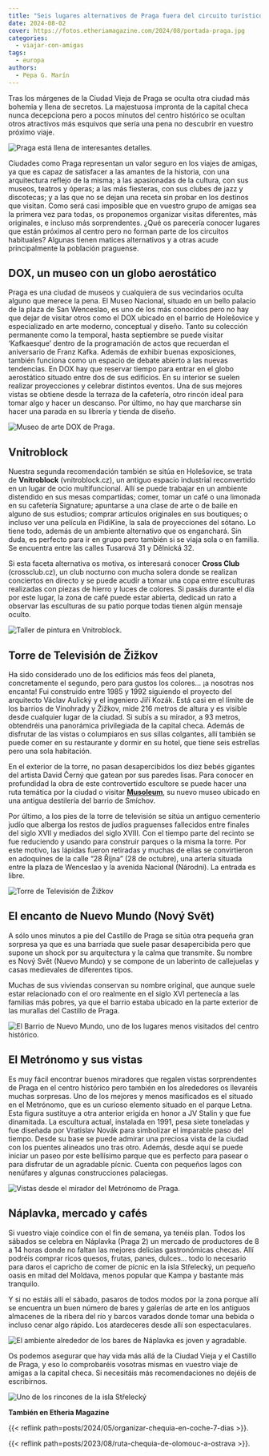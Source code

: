 ```yaml
---
title: "Seis lugares alternativos de Praga fuera del circuito turístico para un viaje con amigas"
date: 2024-08-02
cover: https://fotos.etheriamagazine.com/2024/08/portada-praga.jpg
categories: 
  - viajar-con-amigas
tags: 
  - europa
authors: 
  - Pepa G. Marín
---
```


Tras los márgenes de la Ciudad Vieja de Praga se oculta otra ciudad más bohemia y llena 
de secretos. La majestuosa impronta de la capital checa nunca decepciona pero a pocos 
minutos del centro histórico se ocultan otros atractivos más esquivos que sería una pena 
no descubrir en vuestro próximo viaje. 

![Praga está llena de interesantes  detalles.](https://fotos.etheriamagazine.com/2024/08/portada-praga.jpg "Praga está llena de interesantes detalles.")

Ciudades como Praga representan un valor seguro en los viajes de amigas, ya que es capaz 
de satisfacer a las amantes de la historia, con una arquitectura reflejo de la misma; a 
las apasionadas de la cultura, con sus museos, teatros y óperas; a las más fiesteras, 
con sus clubes de jazz y discotecas; y a las que no se dejan una receta sin probar en 
los destinos que visitan. Como será casi imposible que en vuestro grupo de amigas sea la 
primera vez para todas, os proponemos organizar visitas diferentes, más originales, e 
incluso más sorprendentes. ¿Qué os parecería conocer lugares que están próximos al 
centro pero no forman parte de los circuitos habituales? Algunas tienen matices 
alternativos y a otras acude principalmente la población praguense. 

## DOX, un museo con un globo aerostático

Praga es una ciudad de museos y cualquiera de sus vecindarios oculta alguno que merece 
la pena. El Museo Nacional, situado en un bello palacio de la plaza de San Wenceslao, es 
uno de los más conocidos pero no hay que dejar de visitar otros como el DOX ubicado en 
el barrio de Holešovice y especializado en arte moderno, conceptual y diseño. Tanto su 
colección permanente como la temporal, hasta septiembre se puede visitar ‘Kafkaesque’ 
dentro de la programación de actos que recuerdan el aniversario de Franz Kafka. Además 
de exhibir buenas exposiciones, también funciona como un espacio de debate abierto a las 
nuevas tendencias. En DOX hay que reservar tiempo para entrar en el globo aerostático 
situado entre dos de sus edificios. En su interior se suelen realizar proyecciones y 
celebrar distintos eventos. Una de sus mejores vistas se obtiene desde la terraza de la 
cafetería, otro rincón ideal para tomar algo y hacer un descanso. Por último, no hay que 
marcharse sin hacer una parada en su librería y tienda de diseño. 

![Museo de arte DOX de Praga.](https://fotos.etheriamagazine.com/2024/08/museo-dox-praga.jpg "Museo de arte DOX de Praga. © Pepa G.")

## Vnitroblock

Nuestra segunda recomendación también se sitúa en Holešovice, se trata de 
**Vnitroblock** (vnitroblock.cz), un antiguo espacio industrial reconvertido en un lugar 
de ocio multifuncional. Allí se puede trabajar en un ambiente distendido en sus mesas 
compartidas; comer, tomar un café o una limonada en su cafetería Signature; apuntarse a 
una clase de arte o de baile en alguno de sus estudios; comprar artículos originales en 
sus boutiques; o incluso ver una película en PidiKine, la sala de proyecciones del 
sótano. Lo tiene todo, además de un ambiente alternativo que os enganchará. Sin duda, es 
perfecto para ir en grupo pero también si se viaja sola o en familia. Se encuentra entre 
las calles Tusarová 31 y Dělnická 32. 

Si esta faceta alternativa os motiva, os interesará conocer **Cross Club** 
(crossclub.cz), un club nocturno con mucha solera donde se realizan conciertos en 
directo y se puede acudir a tomar una copa entre esculturas realizadas con piezas de 
hierro y luces de colores. Si pasáis durante el día por este lugar, la zona de café 
puede estar abierta, dedicad un rato a observar las esculturas de su patio porque todas 
tienen algún mensaje oculto. 

![Taller de pintura en Vnitroblock.](https://fotos.etheriamagazine.com/2024/08/Vnitroblock-praga.jpg "Taller de pintura en Vnitroblock. © P.G.")

## Torre de Televisión de Žižkov

Ha sido considerado uno de los edificios más feos del planeta, concretamente el segundo, 
pero para gustos los colores... ¡a nosotras nos encanta! Fui construido entre 1985 y 
1992 siguiendo el proyecto del arquitecto Václav Aulický y el ingeniero Jiří Kozák. Está 
casi en el límite de los barrios de Vinohrady y Žižkov, mide 216 metros de altura y es 
visible desde cualquier lugar de la ciudad. Si subís a su mirador, a 93 metros, 
obtendréis una panorámica privilegiada de la capital checa. Además de disfrutar de las 
vistas o columpiaros en sus sillas colgantes, allí también se puede comer en su 
restaurante y dormir en su hotel, que tiene seis estrellas pero una sola habitación. 

En el exterior de la torre, no pasan desapercibidos los diez bebés gigantes del artista 
David Černý que gatean por sus paredes lisas. Para conocer en profundidad la obra de 
este controvertido escultore se puede hacer una ruta temática por la ciudad o visitar 
**[Musoleum](https://musoleum.cz/es/)**, su nuevo museo ubicado en una antigua 
destilería del barrio de Smíchov. 

Por último, a los pies de la torre de televisión se sitúa un antiguo cementerio judío 
que alberga los restos de judíos praguenses fallecidos entre finales del siglo XVII y 
mediados del siglo XVIII. Con el tiempo parte del recinto se fue reduciendo y usando 
para construir parques o la misma la torre. Por este motivo, las lápidas fueron 
retiradas y muchas de ellas se convirtieron en adoquines de la calle “28 Října” (28 de 
octubre), una artería situada entre la plaza de Wenceslao y la avenida Nacional 
(Národni). La entrada es libre. 

![Torre de Televisión de Žižkov](https://fotos.etheriamagazine.com/2024/08/torre-television-praga.jpg "Torre de Televisión de Žižkov")

## El encanto de Nuevo Mundo (Nový Svět)

A sólo unos minutos a pie del Castillo de Praga se sitúa otra pequeña gran sorpresa ya 
que es una barriada que suele pasar desapercibida pero que supone un shock por su 
arquitectura y la calma que transmite. Su nombre es Nový Svět (Nuevo Mundo) y se compone 
de un laberinto de callejuelas y casas medievales de diferentes tipos. 

Muchas de sus viviendas conservan su nombre original, que aunque suele estar relacionado 
con el oro realmente en el siglo XVI pertenecía a las familias más pobres, ya que el 
barrio estaba ubicado en la parte exterior de las murallas del Castillo de Praga. 

![El Barrio de Nuevo Mundo, uno de los lugares menos visitados del centro histórico.](https://fotos.etheriamagazine.com/2024/08/nuevo-mundo-praga.jpg "El Barrio de Nuevo Mundo, uno de los lugares menos visitados del centro histórico.")

## El Metrónomo y sus vistas

Es muy fácil encontrar buenos miradores que regalen vistas sorprendentes de Praga en el 
centro histórico pero también en los alrededores os llevaréis muchas sorpresas. Uno de 
los mejores y menos masificados es el situado en el Metrónomo, que es un curioso 
elemento situado en el parque Letna. Esta figura sustituye a otra anterior erigida en 
honor a JV Stalin y que fue dinamitada. La escultura actual, instalada en 1991, pesa 
siete toneladas y fue diseñada por Vratislav Novák para simbolizar el imparable paso del 
tiempo. Desde su base se puede admirar una preciosa vista de la ciudad con los puentes 
alineados uno tras otro. Además, desde aquí se puede iniciar un paseo por este bellísimo 
parque que es perfecto para pasear o para disfrutar de un agradable pícnic. Cuenta con 
pequeños lagos con nenúfares y algunas construcciones palaciegas. 

![Vistas desde el mirador del Metrónomo de Praga.](https://fotos.etheriamagazine.com/2024/08/mirador-metronomo.jpg "Vistas desde el mirador del Metrónomo de Praga.")

## Náplavka, mercado y cafés

Si vuestro viaje coindice con el fin de semana, ya tenéis plan. Todos los sábados se 
celebra en Náplavka (Praga 2) un mercado de productores de 8 a 14 horas donde no faltan 
las mejores delicias gastronómicas checas. Allí podréis comprar ricos quesos, frutas, 
panes, dulces... todo lo necesario para daros el capricho de comer de pícnic en la isla 
Střelecký, un pequeño oasis en mitad del Moldava, menos popular que Kampa y bastante más 
tranquilo. 

Y si no estáis allí el sábado, pasaros de todos modos por la zona porque allí se 
encuentra un buen número de bares y galerías de arte en los antiguos almacenes de la 
ribera del río y barcos varados donde tomar una bebida o incluso cenar algo rápido. Los 
atardeceres desde allí son espectaculares. 

![El ambiente alrededor de los bares de Náplavka es joven y agradable.](https://fotos.etheriamagazine.com/2024/08/naplavka-praga.jpg "El ambiente alrededor de los bares de Náplavka es joven y agradable.")

Os podemos asegurar que hay vida más allá de la Ciudad Vieja y el Castillo de Praga, y 
eso lo comprobaréis vosotras mismas en vuestro viaje de amigas a la capital checa. Si 
necesitáis más recomendaciones no dejéis de escribirnos. 

![Uno de los rincones de la isla Střelecký](https://fotos.etheriamagazine.com/2024/08/Strelecky-island-praga.jpg "Uno de los rincones de la isla Střelecký. © P.G.")

**También en Etheria Magazine** 

{{< reflink path=posts/2024/05/organizar-chequia-en-coche-7-dias >}}. 

{{< reflink path=posts/2023/08/ruta-chequia-de-olomouc-a-ostrava >}}.
